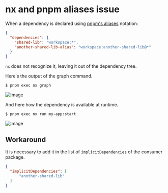 # nx and pnpm aliases issue

When a dependency is declared using [pnpm's aliases](https://pnpm.io/aliases) notation:

```json
{
  "dependencies": {
    "shared-lib": "workspace:*",
    "another-shared-lib-alias": "workspace:another-shared-lib@*"
  }
}
```

`nx` does not recognize it, leaving it out of the dependency tree.

Here's the output of the graph command.

```
$ pnpm exec nx graph
```

![image](https://github.com/user-attachments/assets/f2d98227-67b5-40b1-9df2-3a55d66cfdba)

And here how the dependency is available at runtime.

```
$ pnpm exec nx run my-app:start
```

![image](https://github.com/user-attachments/assets/72b6d7ce-da9c-422a-ba94-4f06c3704be8)


## Workaround

It is necessary to add it in the list of `implicitDependencies` of the consumer package.

```json
{
  "implicitDependencies": [
      "another-shared-lib"
  ]
}
```
